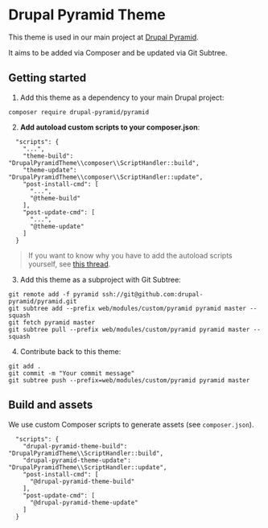 # Drupal Pyramid Theme

This theme is used in our main project at [Drupal Pyramid](https://github.com/drupal-pyramid/drupal-pyramid).

It aims to be added via Composer and be updated via Git Subtree.

## Getting started

1. Add this theme as a dependency to your main Drupal project:
```
composer require drupal-pyramid/pyramid
```

2. **Add autoload custom scripts to your composer.json**:

```
  "scripts": {
    "...",
    "theme-build": "DrupalPyramidTheme\\composer\\ScriptHandler::build",
    "theme-update": "DrupalPyramidTheme\\composer\\ScriptHandler::update",
    "post-install-cmd": [
      "...",
      "@theme-build"
    ],
    "post-update-cmd": [
      "...",
      "@theme-update"
    ]
  }
```

> If you want to know why you have to add the autoload scripts yourself, see [this thread](https://github.com/composer/composer/issues/1193).


3. Add this theme as a subproject with Git Subtree:
```
git remote add -f pyramid ssh://git@github.com:drupal-pyramid/pyramid.git
git subtree add --prefix web/modules/custom/pyramid pyramid master --squash
git fetch pyramid master
git subtree pull --prefix web/modules/custom/pyramid pyramid master --squash
```

4. Contribute back to this theme:
```
git add .
git commit -m "Your commit message"
git subtree push --prefix=web/modules/custom/pyramid pyramid master
```

## Build and assets

We use custom Composer scripts to generate assets (see `composer.json`).

```
  "scripts": {
    "drupal-pyramid-theme-build": "DrupalPyramidTheme\\ScriptHandler::build",
    "drupal-pyramid-theme-update": "DrupalPyramidTheme\\ScriptHandler::update",
    "post-install-cmd": [
      "@drupal-pyramid-theme-build"
    ],
    "post-update-cmd": [
      "@drupal-pyramid-theme-update"
    ]
  }
```
